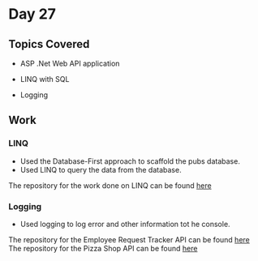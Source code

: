 # Day 27

## Topics Covered

- ASP .Net Web API application

- LINQ with SQL 

- Logging


## Work

### LINQ

- Used the Database-First approach to scaffold the pubs database.
- Used LINQ to query the data from the database.

The repository for the work done on LINQ can be found [here](./UnderstandingLINQSolution)

### Logging

- Used logging to log error and other information tot he console.

The repository for the Employee Request Tracker API can be found [here](https://github.com/ash0306/Genspark-Training/tree/master/Day%2024/EmployeeRequestTrackerSolution)
The repository for the Pizza Shop API can be found [here](https://github.com/ash0306/Genspark-Training/tree/master/Day%2025/PizzaShopApplicationSolution)